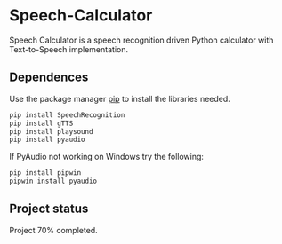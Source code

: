 # Speech-Calculator
Speech Calculator is a speech recognition driven Python calculator with Text-to-Speech implementation.

## Dependences

Use the package manager [pip](https://pip.pypa.io/en/stable/) to install the libraries needed.
```bash
pip install SpeechRecognition
pip install gTTS
pip install playsound
pip install pyaudio
```
If PyAudio not working on Windows try the following:
```bash
pip install pipwin
pipwin install pyaudio
```
## Project status
Project 70% completed.
